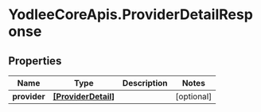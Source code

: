 # YodleeCoreApis.ProviderDetailResponse

## Properties
Name | Type | Description | Notes
------------ | ------------- | ------------- | -------------
**provider** | [**[ProviderDetail]**](ProviderDetail.md) |  | [optional] 
